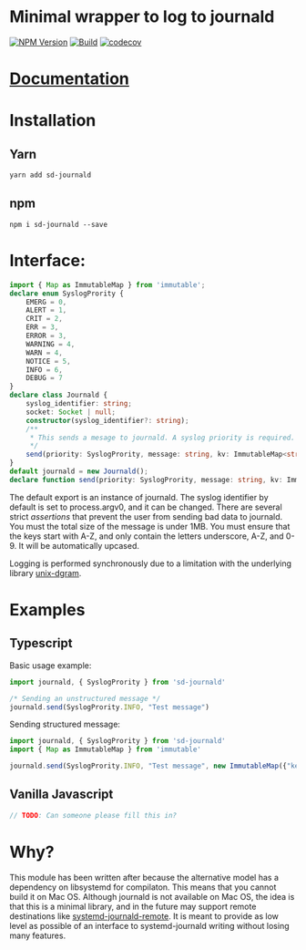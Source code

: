 # Minimal wrapper to log to journald


  [![NPM Version][npm-image]][npm-url]
  [![Build][github-image]][github-url]
  [![codecov](https://codecov.io/gh/sargun/sd-journald/branch/main/graph/badge.svg?token=91FMU8M65R)](https://codecov.io/gh/sargun/sd-journald)

# [Documentation](https://github.com/sargun/sd-journald/tree/main/docs)

# Installation

## Yarn

```sh
yarn add sd-journald
```

## npm

```
npm i sd-journald --save
```

# Interface:

```typescript
import { Map as ImmutableMap } from 'immutable';
declare enum SyslogPrority {
    EMERG = 0,
    ALERT = 1,
    CRIT = 2,
    ERR = 3,
    ERROR = 3,
    WARNING = 4,
    WARN = 4,
    NOTICE = 5,
    INFO = 6,
    DEBUG = 7
}
declare class Journald {
    syslog_identifier: string;
    socket: Socket | null;
    constructor(syslog_identifier?: string);
    /**
     * This sends a mesage to journald. A syslog priority is required.
     */
    send(priority: SyslogPrority, message: string, kv: ImmutableMap<string, string> | null): void;
}
default journald = new Journald();
declare function send(priority: SyslogPrority, message: string, kv: ImmutableMap<string, string> | null): void;
```

The default export is an instance of journald. The syslog identifier by default is set to process.argv0, and it
can be changed. There are several strict *assertions* that prevent the user from sending bad data to journald.
You must the total size of the message is under 1MB. You must ensure that the keys start with A-Z, and only contain
the letters underscore, A-Z, and 0-9. It will be automatically upcased.

Logging is performed synchronously due to a limitation with the underlying library
[unix-dgram](https://www.npmjs.com/package/unix-dgram).


# Examples

## Typescript

Basic usage example:

```typescript
import journald, { SyslogPrority } from 'sd-journald'

/* Sending an unstructured message */
journald.send(SyslogPrority.INFO, "Test message")
```

Sending structured message:

```typescript
import journald, { SyslogPrority } from 'sd-journald'
import { Map as ImmutableMap } from 'immutable'

journald.send(SyslogPrority.INFO, "Test message", new ImmutableMap({"key": "value"}))
```


## Vanilla Javascript

```javascript
// TODO: Can someone please fill this in?
```

# Why?
This module has been written after because the alternative model has a dependency on libsystemd for compilaton. This means that you cannot
build it on Mac OS. Although journald is not available on Mac OS, the idea is that this is a minimal library, and in the future may support
remote destinations like [systemd-journald-remote](https://www.freedesktop.org/software/systemd/man/systemd-journal-remote.service.html). It
is meant to provide as low level as possible of an interface to systemd-journald writing without losing many features.

[npm-image]: https://img.shields.io/npm/v/sd-journald.svg
[npm-url]: https://npmjs.org/package/sd-journald
[github-image]: https://github.com/sargun/sd-journald/workflows/CI/badge.svg
[github-url]: https://github.com/sargun/sd-journald/actions?query=workflow%3A%22CI%22